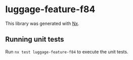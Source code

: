 # luggage-feature-f84

This library was generated with [Nx](https://nx.dev).

## Running unit tests

Run `nx test luggage-feature-f84` to execute the unit tests.
